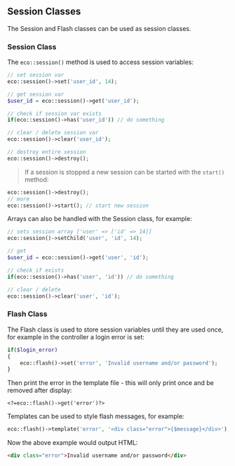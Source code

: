 ## Session Classes
The Session and Flash classes can be used as session classes.

### Session Class
The `eco::session()` method is used to access session variables:
```php
// set session var
eco::session()->set('user_id', 14);

// get session var
$user_id = eco::session()->get('user_id');

// check if session var exists
if(eco::session()->has('user_id')) // do something

// clear / delete session var
eco::session()->clear('user_id');

// destroy entire session
eco::session()->destroy();
```
> If a session is stopped a new session can be started with the `start()` method:
```php
eco::session()->destroy();
// more
eco::session()->start(); // start new session
```

Arrays can also be handled with the Session class, for example:
```php
// sets session array ['user' => ['id' => 14]]
eco::session()->setChild('user', 'id', 14);

// get
$user_id = eco::session()->get('user', 'id');

// check if exists
if(eco::session()->has('user', 'id')) // do something

// clear / delete
eco::session()->clear('user', 'id');
```

### Flash Class
The Flash class is used to store session variables until they are used once, for example in the controller a login error is set:
```php
if($login_error)
{
    eco::flash()->set('error', 'Invalid username and/or password');
}
```
Then print the error in the template file - this will only print once and be removed after display:
```html+php
<?=eco::flash()->get('error')?>
```
Templates can be used to style flash messages, for example:
```php
eco::flash()->template('error', '<div class="error">{$message}</div>');
```
Now the above example would output HTML:
```html
<div class="error">Invalid username and/or password</div>
```